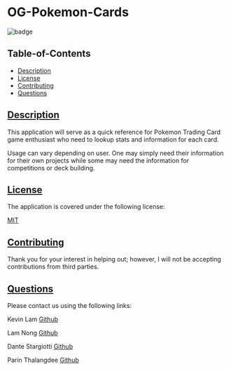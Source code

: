 
  # OG-Pokemon-Cards
  
  
  ![badge](https://img.shields.io/badge/license-mit-blue)
    

  ## Table-of-Contents

  * [Description](#description)  
  * [License](#license)    
  * [Contributing](#contributing)
  * [Questions](#questions)
  
  ## [Description](#table-of-contents)

  This application will serve as a quick reference for Pokemon Trading Card game enthusiast who need to lookup stats and information for each card.

  Usage can vary depending on user. One may simply need their information for their own projects while some may need the information for competitions or deck building.

  ## [License](#table-of-contents)

  The application is covered under the following license:

  
  [MIT](https://choosealicense.com/licenses/mit)
    
    

  ## [Contributing](#table-of-contents)
  
  
  Thank you for your interest in helping out; however, I will not be accepting contributions from third parties.

  ## [Questions](#table-of-contents)

  Please contact us using the following links:

  Kevin Lam [Github](https://github.com/godoflaugh)
  
  Lam Nong [Github](https://github.com/lamnong)
  
  Dante Stargiotti [Github](https://github.com/modjeska)
  
  Parin Thalangdee [Github](https://github.com/parinthalangdee)
